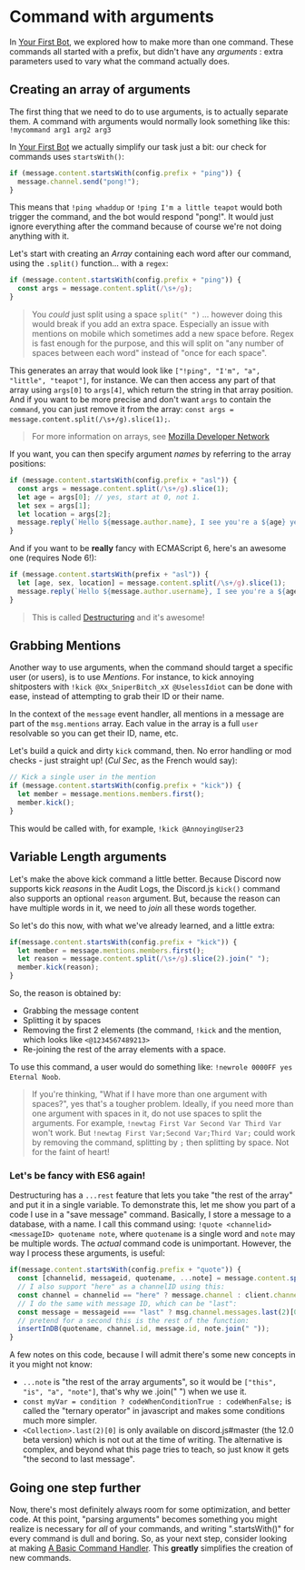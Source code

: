 # Command with arguments

In [Your First Bot](../getting-started/your_basic_bot.md), we explored how to make more than one command. These commands all started with a prefix, but didn't have any _arguments_ : extra parameters used to vary what the command actually does.

## Creating an array of arguments

The first thing that we need to do to use arguments, is to actually separate them. A command with arguments would normally look something like this:  
`!mycommand arg1 arg2 arg3`

In [Your First Bot](../getting-started/your_basic_bot.md) we actually simplify our task just a bit: our check for commands uses `startsWith()`:

```js
if (message.content.startsWith(config.prefix + "ping")) {
  message.channel.send("pong!");
}
```

This means that `!ping whaddup` or `!ping I'm a little teapot` would both trigger the command, and the bot would respond "pong!". It would just ignore everything after the command because of course we're not doing anything with it.

Let's start with creating an _Array_ containing each word after our command, using the `.split()` function... with a `regex`:

```js
if (message.content.startsWith(config.prefix + "ping")) {
  const args = message.content.split(/\s+/g);
}
```

> You *could* just split using a space `split(" ")` ... however doing this would break if you add an extra space. Especially an issue with mentions on mobile which sometimes add a new space before. Regex is fast enough for the purpose, and this will split on "any number of spaces between each word" instead of "once for each space".

This generates an array that would look like `["!ping", "I'm", "a", "little", "teapot"]`, for instance. We can then access any part of that array using `args[0]` to `args[4]`, which return the string in that array position. And if you want to be more precise and don't want `args` to contain the `command`, you can just remove it from the array: `const args = message.content.split(/\s+/g).slice(1);`.

> For more information on arrays, see [Mozilla Developer Network](https://developer.mozilla.org/en-US/docs/Web/JavaScript/Reference/Global_Objects/Array)

If you want, you can then specify argument _names_ by referring to the array positions:

```js
if (message.content.startsWith(config.prefix + "asl")) {
  const args = message.content.split(/\s+/g).slice(1);
  let age = args[0]; // yes, start at 0, not 1.
  let sex = args[1];
  let location = args[2];
  message.reply(`Hello ${message.author.name}, I see you're a ${age} year old ${sex} from ${location}. Wanna date?`);
}
```

And if you want to be **really** fancy with ECMAScript 6, here's an awesome one \(requires Node 6!\):

```js
if (message.content.startsWith(prefix + "asl")) {
  let [age, sex, location] = message.content.split(/\s+/g).slice(1);
  message.reply(`Hello ${message.author.username}, I see you're a ${age} year old ${sex} from ${location}. Wanna date?`);
}
```

> This is called [Destructuring](https://developer.mozilla.org/en/docs/Web/JavaScript/Reference/Operators/Destructuring_assignment) and it's awesome!

## Grabbing Mentions

Another way to use arguments, when the command should target a specific user \(or users\), is to use _Mentions_. For instance, to kick annoying shitposters with `!kick @Xx_SniperBitch_xX @UselessIdiot` can be done with ease, instead of attempting to grab their ID or their name.

In the context of the `message` event handler, all mentions in a message are part of the `msg.mentions` array. Each value in the array is a full `user` resolvable so you can get their ID, name, etc.

Let's build a quick and dirty `kick` command, then. No error handling or mod checks - just straight up! (*Cul Sec*, as the French would say):

```js
// Kick a single user in the mention
if (message.content.startsWith(config.prefix + "kick")) {
  let member = message.mentions.members.first();
  member.kick();
}
```

This would be called with, for example, `!kick @AnnoyingUser23`

## Variable Length arguments

Let's make the above kick command a little better. Because Discord now supports kick *reasons* in the Audit Logs, the Discord.js `kick()` command also supports an optional `reason` argument. But, because the reason can have multiple words in it, we need to *join* all these words together.

So let's do this now, with what we've already learned, and a little extra: 

```js
if(message.content.startsWith(config.prefix + "kick")) {
  let member = message.mentions.members.first();
  let reason = message.content.split(/\s+/g).slice(2).join(" ");
  member.kick(reason);
}
```

So, the reason is obtained by: 
- Grabbing the message content
- Splitting it by spaces
- Removing the first 2 elements (the command, `!kick` and the mention, which looks like `<@1234567489213>`
- Re-joining the rest of the array elements with a space.

To use this command, a user would do something like: `!newrole 0000FF yes Eternal Noob`.

> If you're thinking, "What if I have more than one argument with spaces?", yes that's a tougher problem. Ideally, if you need more than one argument with spaces in it, do not use spaces to split the arguments. For example, `!newtag First Var Second Var Third Var` won't work. But `!newtag First Var;Second Var;Third Var;` could work by removing the command, splitting by `;` then splitting by space. Not for the faint of heart!

### Let's be fancy with ES6 again!

Destructuring has a `...rest` feature that lets you take "the rest of the array" and put it in a single variable. To demonstrate this, let me show you part of a code I use in a "save message" command. Basically, I store a message to a database, with a name. I call this command using: `!quote <channelid> <messageID> quotename note`, where `quotename` is a single word and `note` may be multiple words. The *actual* command code is unimportant. However, the way I process these arguments, is useful: 

```js
if(message.content.startsWith(config.prefix + "quote")) {
  const [channelid, messageid, quotename, ...note] = message.content.split(/\s+/g).splice(1);
  // I also support "here" as a channelID using this: 
  const channel = channelid == "here" ? message.channel : client.channels.get(channelid);
  // I do the same with message ID, which can be "last": 
  const message = messageid === "last" ? msg.channel.messages.last(2)[0] : await channel.messages.get(messageid);
  // pretend for a second this is the rest of the function:
  insertInDB(quotename, channel.id, message.id, note.join(" "));
}
```

A few notes on this code, because I will admit there's some new concepts in it you might not know: 

- `...note` is "the rest of the array arguments", so it would be `["this", "is", "a", "note"]`, that's why we .join(" ") when we use it.
- `const myVar = condition ? codeWhenConditionTrue : codeWhenFalse;` is called the "ternary operator" in javascript and makes some conditions much more simpler. 
- `<Collection>.last(2)[0]` is only available on discord.js#master (the 12.0 beta version) which is not out at the time of writing. The alternative is complex, and beyond what this page tries to teach, so just know it gets "the second to last message". 

## Going one step further

Now, there's most definitely always room for some optimization, and better code. At this point, "parsing arguments" becomes something you might realize is necessary for *all* of your commands, and writing ".startsWith()" for every command is dull and boring. So, as your next step, consider looking at making [A Basic Command Handler](/coding-guides/a-basic-command-handler.md). This **greatly** simplifies the creation of new commands.
